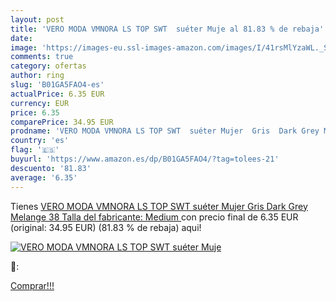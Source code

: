 ```yaml
---
layout: post
title: 'VERO MODA VMNORA LS TOP SWT  suéter Muje al 81.83 % de rebaja'
date: 
image: 'https://images-eu.ssl-images-amazon.com/images/I/41rsMlYzaWL._SL200_.jpg'
comments: true
category: ofertas
author: ring
slug: 'B01GA5FAO4-es'
actualPrice: 6.35 EUR
currency: EUR
price: 6.35
comparePrice: 34.95 EUR
prodname: 'VERO MODA VMNORA LS TOP SWT  suéter Mujer  Gris  Dark Grey Melange   38  Talla del fabricante: Medium '
country: 'es'
flag: '🇪🇸'
buyurl: 'https://www.amazon.es/dp/B01GA5FAO4/?tag=tolees-21'
descuento: '81.83'
average: '6.35'
---
```


Tienes [VERO MODA VMNORA LS TOP SWT  suéter Mujer  Gris  Dark Grey Melange   38  Talla del fabricante: Medium ](https://www.amazon.es/dp/B01GA5FAO4/?tag=tolees-21) con precio final de  6.35 EUR (original: 34.95 EUR) (81.83 %  de rebaja) aqui!

[![VERO MODA VMNORA LS TOP SWT  suéter Muje](https://images-eu.ssl-images-amazon.com/images/I/41rsMlYzaWL._SL200_.jpg)](https://www.amazon.es/dp/B01GA5FAO4/?tag=tolees-21)

🔎:


[Comprar!!!](https://www.amazon.es/dp/B01GA5FAO4/?tag=tolees-21)
